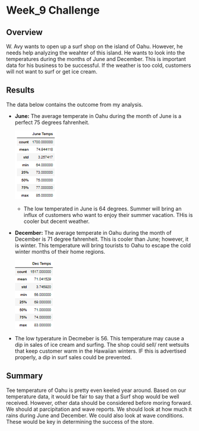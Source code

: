 # Week_9 Challenge

## Overview

W. Avy wants to open up a surf shop on the island of Oahu. However, he needs help analyzing the weahter of this island. He wants to look into the temperatures during the months of June and December. This is important data for his business to be successful. If the weather is too cold, customers will not want to surf or get ice cream. 

## Results

The data below contains the outcome from my analysis.

- <b>June:</b> The average temperate in Oahu during the month of June is a perfect 75 degrees fahrenheit.
  
  ![June Table](https://github.com/LindsayTeeters/Week_9/blob/main/Resources/June%20Temps%20Summary%20Table.png)
  
  - The low temperated in June is 64 degrees. Summer will bring an influx of customers who want to enjoy their summer vacation. THis is cooler but decent weather.
  
 - <b>December:</b> The average temperate in Oahu during the month of December is 71 degree fahrenheit.
 This is cooler than June; however, it is winter. This temperature will bring tourists to Oahu to escape the cold winter months of their home regions.
 
   ![Dec Table](https://github.com/LindsayTeeters/Week_9/blob/main/Resources/Dec%20Temps%20Summary%20Table.png)
 
 - The low typerature in Decmeber is 56. This temperature may cause a dip in sales of ice cream and surfing. The shop could sell/ rent wetsuits that keep customer warm in the Hawaiian winters. IF this is advertised properly, a dip in surf sales could be prevented. 

## Summary

Tee temperature of Oahu is pretty even keeled year around. Based on our temperature data, it would be fair to say that a Surf shop would be well received. However, other data should be considered before moring forward. We should at parcipitation and wave reports. We should look at how much it rains during June and December. We could also look at wave conditions. These would be key in determining the success of the store. 
 

   
   


